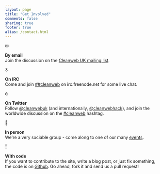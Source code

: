 ```yaml
---
layout: page
title: "Get Involved"
comments: false
sharing: true
footer: true
alias: /contact.html
---
```


<div class='well'>
<div class='pull-left iconic'>
  &#x2709;
</div>
<p>
<strong>By email</strong><br/>
Join the discussion on the <a href='https://groups.google.com/d/forum/cleanweb-uk'>Cleanweb UK mailing list</a>.
</p>
</div>

<div class='well'>
<div class='pull-left iconic'>
  &#xe06d;
</div>
<p>
<strong>On IRC</strong><br/>
Come and join <a href='irc://irc.freenode.net/##cleanweb'>##cleanweb</a> on irc.freenode.net for some live chat.
</p>
</div>

<div class='well'>
<div class='pull-left iconic'>
  &#xe02e;
</div>
<p>
<strong>On Twitter</strong><br/>
Follow <a href='https://twitter.com/intent/follow?screen_name=cleanwebuk'>@cleanwebuk</a> (and internationally, <a href='https://twitter.com/intent/follow?screen_name=cleanwebhack'>@cleanwebhack</a>), and join the worldwide discussion on the <a href='http://twitter.com/search/%23cleanweb'>#cleanweb</a> hashtag.
</p>
</div>

<div class='well'>
<div class='pull-left iconic'>
  &#xe062;
</div>
<p>
<strong>In person</strong><br/>
We're a very sociable group - come along to one of our many <a href='/events.html'>events</a>.
</p>
</div>

<div class='well'>
<div class='pull-left iconic'>
  &#xe026;
</div>
<p>
<strong>With code</strong><br/>
If you want to contribute to the site, write a blog post, or just fix something, the code is on <a href='http://github.com/cleanweb-uk/cleanweb-uk.github.com'>Github</a>. Go ahead, fork it and send us a pull request!
</p>
</div>